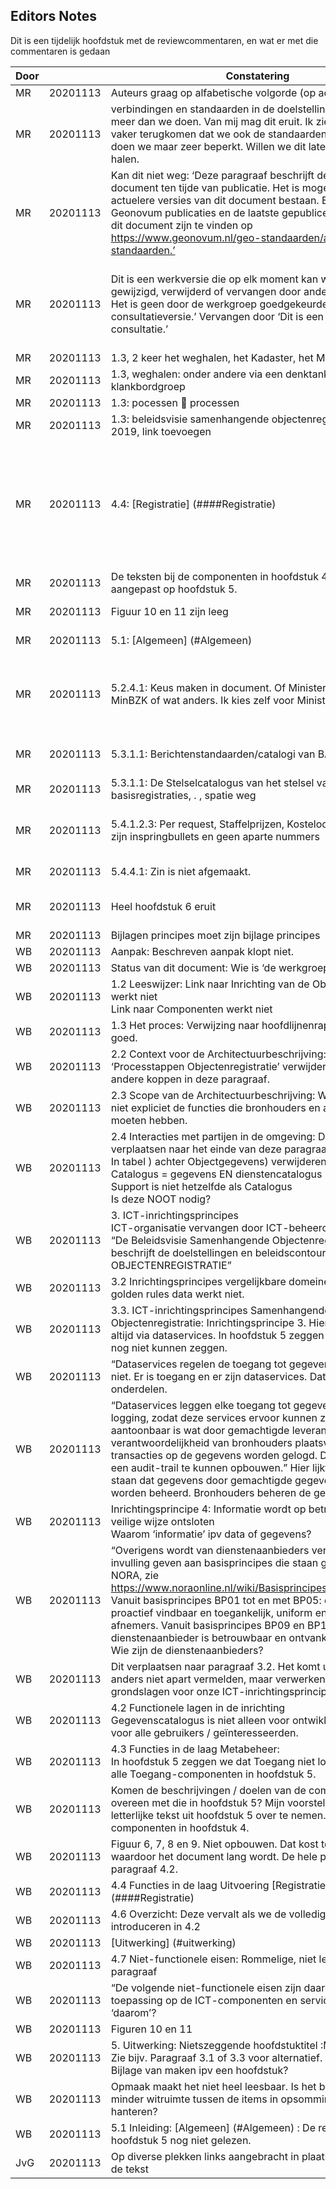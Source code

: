 ## Editors Notes

Dit is een tijdelijk hoofdstuk met de reviewcommentaren, en wat er met die commentaren is gedaan

|Door |          | Constatering        | Verwerkt | Opmerking |
|-----|----------|---------------------|----------|-----------| 
| MR  | 20201113 | Auteurs graag op alfabetische volgorde (op achternaam) | Ja | Geen |
| MR  | 20201113 | verbindingen en standaarden in de doelstelling is feitelijk meer dan we doen. Van mij mag dit eruit. Ik zie trouwens vaker terugkomen dat we ook de standaarden beschrijven. Dit doen we maar zeer beperkt. Willen we dit laten of toch eruit halen. | Nee | is discussie |
| MR  | 20201113 | Kan dit niet weg: ‘Deze paragraaf beschrijft de status van dit document ten tijde van publicatie. Het is mogelijk dat er actuelere versies van dit document bestaan. Een lijst van Geonovum publicaties en de laatste gepubliceerde versie van dit document zijn te vinden op https://www.geonovum.nl/geo-standaarden/alle-standaarden.’ | Nee | Dit is tekst die bij de Geonovum template hoort |
| MR  | 20201113 | Dit is een werkversie die op elk moment kan worden gewijzigd, verwijderd of vervangen door andere documenten. Het is geen door de werkgroep goedgekeurde consultatieversie.’ Vervangen door ‘Dit is een werkversie voor consultatie.’ | Nee | De tekst is afhankelijk van de versie en het soort document. wordt aangepast als ik er een CV van maak |
| MR  | 20201113 | 1.3, 2 keer het weghalen, het Kadaster, het Ministerie | Ja | Geen |
| MR  | 20201113 | 	1.3, weghalen: onder andere via een denktank en klankbordgroep | Ja | Geen |
| MR  | 20201113 | 	1.3: pocessen  processen | Ja | Geen |
| MR  | 20201113 | 	1.3: beleidsvisie samenhangende objectenregistratie die eind 2019, link toevoegen  | Ja | link toegevoegd|
| MR  | 20201113 | 	4.4: [Registratie] (####Registratie)  | Ja | moet zijn [Registratie](#registratie) geen spaties tussen ] en (. slechts 1 # en kleine letters. tekst moet geheel overeenkoment met de hofdstuktitel!|
| MR  | 20201113 | 	De teksten bij de componenten in hoofdstuk 4 zijn nog niet aangepast op hoofdstuk 5.  | | |
| MR  | 20201113 | 	Figuur 10 en 11 zijn leeg  | Ja |  BJdL zet plaatje in media map |
| MR  | 20201113 | 	5.1: [Algemeen] (#Algemeen)  | Ja | moet zijn [Algemeen](#algemeen) |
| MR  | 20201113 | 	5.2.4.1: Keus maken in document. Of Ministerie van BZK of MinBZK of wat anders. Ik kies zelf voor Ministerie van BZK  | Ja | Ministerie van BZK it is ... <br> en is doorheen het hele document aangepast |
| MR  | 20201113 | 	5.3.1.1: Berichtenstandaarden/catalogi van BAG, BGT, BRO??  | Nee | Wat moet ik hiervan maken? IMGEO?|
| MR  | 20201113 | 	5.3.1.1: De Stelselcatalogus van het stelsel van basisregistraties, .       , spatie weg  | Ja | weggehaald |
| MR  | 20201113 | 	5.4.1.2.3: Per request, Staffelprijzen, Kosteloos, En andere zijn inspringbullets en geen aparte nummers  | Ja | bullets van gemaakt, tussenruimte kleiner gemaakt |
| MR  | 20201113 | 	5.4.4.1: Zin is niet afgemaakt.  | Ja | zin geherformuleerd |
| MR  | 20201113 | 	Heel hoofdstuk 6 eruit   | Nee | Want dat zijn de principes die we hebben gevolg |
| MR  | 20201113 | 	Bijlagen principes moet zijn bijlage principes | Ja | Aangepast |
| WB  | 20201113 |  Aanpak: Beschreven aanpak klopt niet. | | |
| WB  | 20201113 |  Status van dit document: Wie is ‘de werkgroep’?  | | |
| WB  | 20201113 |  1.2 Leeswijzer:   Link naar Inrichting van de Objectenregistratie werkt niet <br> Link naar Componenten werkt niet  | | |
| WB  | 20201113 |  1.3 Het proces:   Verwijzing naar hoofdlijnenrapport is niet goed.  | | |
| WB  | 20201113 |  2.2 Context voor de Architectuurbeschrijving:     De kop ‘Processtappen Objectenregistratie’ verwijderen. Er zijn geen andere koppen in deze paragraaf. | | |
| WB  | 20201113 |  2.3 Scope van de Architectuurbeschrijving: We benoemen niet expliciet de functies die bronhouders en afnemers moeten hebben. | | |
| WB  | 20201113 |  2.4 Interacties met partijen in de omgeving: De eerste alinea verplaatsen naar het einde van deze paragraaf.<br>In tabel ) achter Objectgegevens) verwijderen<br>Catalogus = gegevens EN dienstencatalogus<br>Support is niet hetzelfde als Catalogus<br>Is deze NOOT nodig? | | |
| WB  | 20201113 |  3. ICT-inrichtingsprincipes<br>ICT-organisatie vervangen door ICT-beheerorganisatie?<br>“De Beleidsvisie Samenhangende Objectenregistratie beschrijft de doelstellingen en beleidscontouren VOOR DE OBJECTENREGISTRATIE” | | |
| WB  | 20201113 |  3.2 Inrichtingsprincipes vergelijkbare domeinen: Link naar 10 golden rules data werkt niet. | | |
| WB  | 20201113 |  3.3. ICT-inrichtingsprincipes Samenhangende Objectenregistratie: Inrichtingsprincipe 3. Hier zeggen we altijd via dataservices. In hoofdstuk 5 zeggen we dat we dat nog niet kunnen zeggen. | | |
| WB  | 20201113 |  “Dataservices regelen de toegang tot gegevens” : Dit klopt niet. Er is toegang en er zijn dataservices. Dat zijn twee aparte onderdelen. | | |
| WB  | 20201113 |  “Dataservices leggen elke toegang tot gegevens vast in logging, zodat deze services ervoor kunnen zorgen dat aantoonbaar is wat door gemachtigde leveranciers onder verantwoordelijkheid van bronhouders plaatsvindt. Alle transacties op de gegevens worden gelogd. Dit is nodig om een audit-trail te kunnen opbouwen.” Hier lijkt nog steeds te staan dat gegevens door gemachtigde gegevensleveranciers worden beheerd. Bronhouders beheren de gegevens. | | |
| WB  | 20201113 |  Inrichtingsprincipe 4: Informatie wordt op betrouwbare en veilige wijze ontsloten <br>Waarom ‘informatie’ ipv data of gegevens? | | |
| WB  | 20201113 |  “Overigens wordt van dienstenaanbieders verwacht dat ze invulling geven aan basisprincipes die staan genomend in de NORA, zie https://www.noraonline.nl/wiki/Basisprincipes_totaaloverzicht. Vanuit basisprincipes BP01 tot en met BP05: diensten zijn proactief vindbaar en toegankelijk, uniform en gebundeld voor afnemers. Vanuit basisprincipes BP09 en BP10: dienstenaanbieder is betrouwbaar en ontvankelijk voor input.”<br>Wie zijn de dienstenaanbieders? | | |
| WB  | 20201113 |  Dit verplaatsen naar paragraaf 3.2. Het komt uit de NORA. Of anders niet apart vermelden, maar verwerken in de grondslagen voor onze ICT-inrichtingsprincipes.  | | |
| WB  | 20201113 |  4.2 Functionele lagen in de inrichting <br>Gegevenscatalogus is niet alleen voor ontwikkelaars, maar voor alle gebruikers / geïnteresseerden.  | | |
| WB  | 20201113 |  4.3 Functies in de laag Metabeheer: <br>In hoofdstuk 5 zeggen we dat Toegang niet logt. Geldt voor alle Toegang-componenten in hoofdstuk 5. | | |
| WB  | 20201113 |  Komen de beschrijvingen / doelen van de componenten overeen met die in hoofdstuk 5? Mijn voorstel is om de letterlijke tekst uit hoofdstuk 5 over te nemen. Voor alle componenten in hoofdstuk 4. | | |
| WB  | 20201113 |  Figuur 6, 7, 8 en 9. Niet opbouwen. Dat kost teveel ruimte waardoor het document lang wordt. De hele plaat opnemen in paragraaf 4.2. | | |
| WB  | 20201113 |  4.4 Functies in de laag Uitvoering [Registratie] (####Registratie)  | | |
| WB  | 20201113 |  4.6 Overzicht: Deze vervalt als we de volledige plaat introduceren in 4.2 | | |
| WB  | 20201113 |  [Uitwerking] (#uitwerking)  | | |
| WB  | 20201113 |  4.7 Niet-functionele eisen: Rommelige, niet leesbare paragraaf | | |
| WB  | 20201113 |  “De volgende niet-functionele eisen zijn daarom van toepassing op de ICT-componenten en services” : Hoezo ‘daarom’?  | | |
| WB  | 20201113 |  Figuren 10 en 11  | | |
| WB  | 20201113 |  5. Uitwerking: Nietszeggende hoofdstuktitel :Minder nesting. Zie bijv. Paragraaf 3.1 of 3.3 voor alternatief.<br>Bijlage van maken ipv een hoofdstuk?  | | |
| WB  | 20201113 |  Opmaak maakt het niet heel leesbaar. Is het bijv. mogelijk om minder witruimte tussen de items in opsommingen te hanteren?  | | |
| WB  | 20201113 |  5.1 Inleiding: [Algemeen] (#Algemeen) : De rest van hoofdstuk 5 nog niet gelezen. | | |
| JvG | 20201113 |  Op diverse plekken links aangebracht in plaats van URL's in de tekst | Ja | is leesbaarder | 
